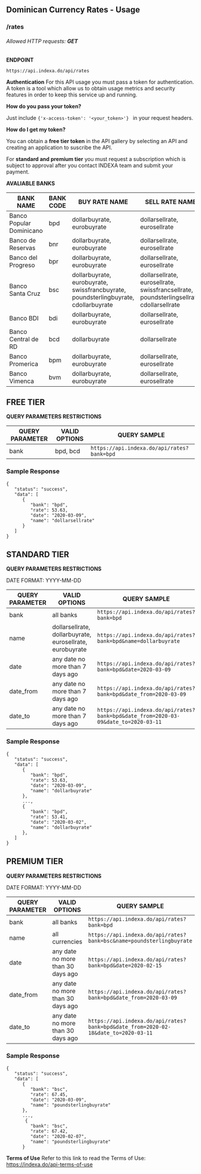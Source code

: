 ## Dominican Currency Rates - Usage
### /rates
###### Allowed HTTP requests: **GET**

**ENDPOINT**

`https://api.indexa.do/api/rates`

**Authentication**
For this API usage you must pass a token for authentication. A token is a tool which allow us to obtain usage metrics and security features in order to keep this service up and running.

**How do you pass your token?**

Just include `{'x-access-token': '<your_token>'} ` in your request headers.

**How do I get my token?**

You can obtain a **free tier token** in the API gallery by selecting an API and creating an application to suscribe the API.

For **standard and premium tier** you must request a subscription which is subject to approval after you contact INDEXA team and submit your payment.

**AVALIABLE BANKS**

| BANK NAME | BANK CODE | BUY RATE NAME | SELL RATE NAME |
| --- | --- | --- | --- |
| Banco Popular Dominicano | bpd | dollarbuyrate, eurobuyrate | dollarsellrate, eurosellrate |
| Banco de Reservas	 | bnr | dollarbuyrate, eurobuyrate | dollarsellrate, eurosellrate |
| Banco del Progreso | bpr | dollarbuyrate, eurobuyrate | dollarsellrate, eurosellrate |
| Banco Santa Cruz | bsc | dollarbuyrate, eurobuyrate, swissfrancbuyrate, poundsterlingbuyrate, cdollarbuyrate | dollarsellrate, eurosellrate, swissfrancsellrate, poundsterlingsellrate, cdollarsellrate |
| Banco BDI | bdi | dollarbuyrate, eurobuyrate | dollarsellrate, eurosellrate |
| Banco Central de RD | bcd | dollarbuyrate	 | dollarsellrate |
| Banco Promerica | bpm | dollarbuyrate, eurobuyrate | dollarsellrate, eurosellrate |
| Banco Vimenca | bvm | dollarbuyrate, eurobuyrate | dollarsellrate, eurosellrate |

## FREE TIER

**QUERY PARAMETERS RESTRICTIONS**

| QUERY PARAMETER | VALID OPTIONS  | QUERY SAMPLE |
| --- | --- | --- |
| bank | bpd, bcd | `https://api.indexa.do/api/rates?bank=bpd`|

### **Sample Response**

```
{
   "status": "success",
   "data": [
      {
         "bank": "bpd",
         "rate": 53.63,
         "date": "2020-03-09",
         "name": "dollarsellrate"
      }
   ]
}
```

## STANDARD TIER

**QUERY PARAMETERS RESTRICTIONS**

DATE FORMAT: YYYY-MM-DD

| QUERY PARAMETER | VALID OPTIONS  | QUERY SAMPLE |
| --- | --- | --- |
| bank | all banks | `https://api.indexa.do/api/rates?bank=bpd`|
| name | dollarsellrate, dollarbuyrate, eurosellrate, eurobuyrate | `https://api.indexa.do/api/rates?bank=bpd&name=dollarbuyrate`|
| date | any date no more than 7 days ago | `https://api.indexa.do/api/rates?bank=bpd&date=2020-03-09`|
| date_from | any date no more than 7 days ago | `https://api.indexa.do/api/rates?bank=bpd&date_from=2020-03-09`|
| date_to | any date no more than 7 days ago | `https://api.indexa.do/api/rates?bank=bpd&date_from=2020-03-09&date_to=2020-03-11`|

### **Sample Response**

```
{
   "status": "success",
   "data": [
      {
         "bank": "bpd",
         "rate": 53.63,
         "date": "2020-03-09",
         "name": "dollarbuyrate"
      },
      ...,
      {
         "bank": "bpd",
         "rate": 53.41,
         "date": "2020-03-02",
         "name": "dollarbuyrate"
      },
   ]
}
```

## PREMIUM TIER

**QUERY PARAMETERS RESTRICTIONS**

DATE FORMAT: YYYY-MM-DD

| QUERY PARAMETER | VALID OPTIONS  | QUERY SAMPLE |
| --- | --- | --- |
| bank | all banks | `https://api.indexa.do/api/rates?bank=bpd`|
| name | all currencies | `https://api.indexa.do/api/rates?bank=bsc&name=poundsterlingbuyrate`|
| date | any date no more than 30 days ago | `https://api.indexa.do/api/rates?bank=bpd&date=2020-02-15`|
| date_from | any date no more than 30 days ago | `https://api.indexa.do/api/rates?bank=bpd&date_from=2020-03-09`|
| date_to | any date no more than 30 days ago | `https://api.indexa.do/api/rates?bank=bpd&date_from=2020-02-18&date_to=2020-03-11`|

### **Sample Response**

```
{
   "status": "success",
   "data": [
      {
         "bank": "bsc",
         "rate": 67.45,
         "date": "2020-03-09",
         "name": "poundsterlingbuyrate"
      },
      ...,
       {
         "bank": "bsc",
         "rate": 67.42,
         "date": "2020-02-07",
         "name": "poundsterlingbuyrate"
      }
```
**Terms of Use**
Refer to this link to read the Terms of Use: 
https://indexa.do/api-terms-of-use